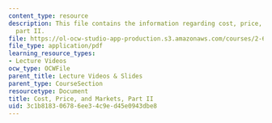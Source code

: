```yaml
---
content_type: resource
description: This file contains the information regarding cost, price, and markets,
  part II.
file: https://ol-ocw-studio-app-production.s3.amazonaws.com/courses/2-627-fundamentals-of-photovoltaics-fall-2013/3c1b818306786ee34c9ed45e0943dbe8_MIT2_627F13_lec18.pdf
file_type: application/pdf
learning_resource_types:
- Lecture Videos
ocw_type: OCWFile
parent_title: Lecture Videos & Slides
parent_type: CourseSection
resourcetype: Document
title: Cost, Price, and Markets, Part II
uid: 3c1b8183-0678-6ee3-4c9e-d45e0943dbe8
---
```

